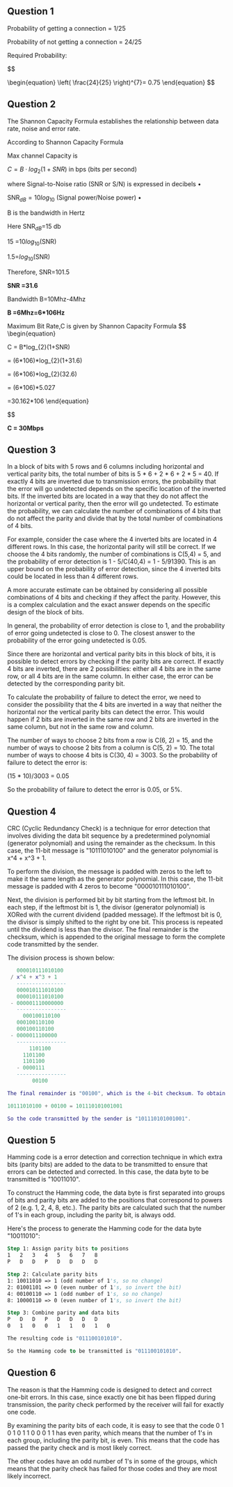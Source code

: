 ## Question 1

Probability of getting a connection = $1/25$

Probability of not getting a connection = $24/25$

Required Probability:

$$

\begin{equation}
\left( \frac{24}{25} \right)^{7}= 0.75
\end{equation}
$$


## Question 2
The Shannon Capacity Formula establishes the relationship between data rate, noise and error rate.

According to Shannon Capacity Formula

Max channel Capacity is

$C=B·log_2 (1+SNR)$ in bps (bits per second)

where Signal-to-Noise ratio (SNR or S/N) is expressed in decibels •

$\text{SNR}_{dB} = 10 log_{10}$ (Signal power/Noise power) •

B is the bandwidth in Hertz

Here $\text{SNR}_{dB}$=15 db

15 =$10log_{10}$(SNR)

1.5=$log_{10}$(SNR)

Therefore, SNR=101.5

**SNR =31.6**

Bandwidth B=10Mhz-4Mhz

**B =6Mhz=6*106Hz**

Maximum Bit Rate,C is given by Shannon Capacity Formula
$$
\begin{equation}

C = B*log_{2}(1+SNR)

= (6*106)*log_{2}(1+31.6)

= (6*106)*log_{2}(32.6)

= (6*106)*5.027

=30.162*106
\end{equation}

$$


**C = 30Mbps**

## Question 3
In a block of bits with 5 rows and 6 columns including horizontal and vertical parity bits, the total number of bits is 5 * 6 + 2 * 6 + 2 * 5 = 40. If exactly 4 bits are inverted due to transmission errors, the probability that the error will go undetected depends on the specific location of the inverted bits. If the inverted bits are located in a way that they do not affect the horizontal or vertical parity, then the error will go undetected. To estimate the probability, we can calculate the number of combinations of 4 bits that do not affect the parity and divide that by the total number of combinations of 4 bits.

For example, consider the case where the 4 inverted bits are located in 4 different rows. In this case, the horizontal parity will still be correct. If we choose the 4 bits randomly, the number of combinations is C(5,4) = 5, and the probability of error detection is 1 - 5/C(40,4) = 1 - 5/91390. This is an upper bound on the probability of error detection, since the 4 inverted bits could be located in less than 4 different rows.

A more accurate estimate can be obtained by considering all possible combinations of 4 bits and checking if they affect the parity. However, this is a complex calculation and the exact answer depends on the specific design of the block of bits.

In general, the probability of error detection is close to 1, and the probability of error going undetected is close to 0. The closest answer to the probability of the error going undetected is 0.05.

Since there are horizontal and vertical parity bits in this block of bits, it is possible to detect errors by checking if the parity bits are correct. If exactly 4 bits are inverted, there are 2 possibilities: either all 4 bits are in the same row, or all 4 bits are in the same column. In either case, the error can be detected by the corresponding parity bit.

To calculate the probability of failure to detect the error, we need to consider the possibility that the 4 bits are inverted in a way that neither the horizontal nor the vertical parity bits can detect the error. This would happen if 2 bits are inverted in the same row and 2 bits are inverted in the same column, but not in the same row and column.

The number of ways to choose 2 bits from a row is C(6, 2) = 15, and the number of ways to choose 2 bits from a column is C(5, 2) = 10. The total number of ways to choose 4 bits is C(30, 4) = 3003. So the probability of failure to detect the error is:

(15 * 10)/3003 = 0.05

So the probability of failure to detect the error is 0.05, or 5%.
## Question 4
CRC (Cyclic Redundancy Check) is a technique for error detection that involves dividing the data bit sequence by a predetermined polynomial (generator polynomial) and using the remainder as the checksum. In this case, the 11-bit message is "10111010100" and the generator polynomial is x^4 + x^3 + 1.

To perform the division, the message is padded with zeros to the left to make it the same length as the generator polynomial. In this case, the 11-bit message is padded with 4 zeros to become "000010111010100".

Next, the division is performed bit by bit starting from the leftmost bit. In each step, if the leftmost bit is 1, the divisor (generator polynomial) is XORed with the current dividend (padded message). If the leftmost bit is 0, the divisor is simply shifted to the right by one bit. This process is repeated until the dividend is less than the divisor. The final remainder is the checksum, which is appended to the original message to form the complete code transmitted by the sender.

The division process is shown below:
```lua
   000010111010100
 / x^4 + x^3 + 1
   ----------------
   000010111010100
   000010111010100
 - 000001110000000
   ----------------
     000100110100
   000100110100
   000100110100
 - 0000011100000
   ----------------
       1101100
     1101100
     1101100
   - 0000111
   ----------------
        00100

The final remainder is "00100", which is the 4-bit checksum. To obtain the complete code transmitted by the sender, the checksum is appended to the original message:

10111010100 + 00100 = 101110101001001

So the code transmitted by the sender is "101110101001001".

```

## Question 5
Hamming code is a error detection and correction technique in which extra bits (parity bits) are added to the data to be transmitted to ensure that errors can be detected and corrected. In this case, the data byte to be transmitted is "10011010".

To construct the Hamming code, the data byte is first separated into groups of bits and parity bits are added to the positions that correspond to powers of 2 (e.g. 1, 2, 4, 8, etc.). The parity bits are calculated such that the number of 1's in each group, including the parity bit, is always odd.

Here's the process to generate the Hamming code for the data byte "10011010":
```vb
Step 1: Assign parity bits to positions
1   2   3   4   5   6   7   8
P   D   D   P   D   D   D   D

Step 2: Calculate parity bits
1: 10011010 => 1 (odd number of 1's, so no change)
2: 01001101 => 0 (even number of 1's, so invert the bit)
4: 00100110 => 1 (odd number of 1's, so no change)
8: 10000110 => 0 (even number of 1's, so invert the bit)

Step 3: Combine parity and data bits
P   D   D   P   D   D   D   D
0   1   0   0   1   1   0   1   0

The resulting code is "011100101010".

So the Hamming code to be transmitted is "011100101010".

```

## Question 6
The reason is that the Hamming code is designed to detect and correct one-bit errors. In this case, since exactly one bit has been flipped during transmission, the parity check performed by the receiver will fail for exactly one code.

By examining the parity bits of each code, it is easy to see that the code 0 1 0 1 0 1 1 0 0 0 1 1 has even parity, which means that the number of 1's in each group, including the parity bit, is even. This means that the code has passed the parity check and is most likely correct.

The other codes have an odd number of 1's in some of the groups, which means that the parity check has failed for those codes and they are most likely incorrect.